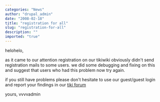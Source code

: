 ```yaml
---
categories: "News"
author: "drupal_admin"
date: "2008-02-18"
title: "registration for all"
slug: "registration-for-all"
description: ""
imported: "true"
---
```



helohelo,

as it came to our attention registration on our tikiwiki obviously didn't send registration mails to some users. we did some debugging and fixing on this and suggest that users who had this problem now try again. 

if you still have problems please don't hesitate to use our guest/guest login and report your findings in our [tiki forum](http://legacy.vvvv.org/tiki-view_forum.php?forumId=2)

yours,
vvvvadmin
